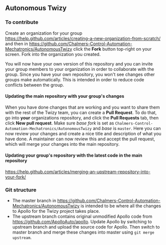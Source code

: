 ## Autonomous Twizy

### To contribute
Create an organization for your group https://help.github.com/articles/creating-a-new-organization-from-scratch/ and then in https://github.com/Chalmers-Control-Automation-Mechatronics/AutonomousTwizy click the **Fork** button top-right on your screen. Fork into the organization you created.

You will now have your own version of this repository and you can invite your group members to your organization in order to collaborate with the group. Since you have your own repository, you won't see changes other groups make automatically. This is intended in order to reduce code conflicts between the group.

#### Updating the main repository with your group's changes
When you have done changes that are working and you want to share them with the rest of the Twizy team, you can create a **Pull Request**. To do that, go into **your** organizations repository, and click the **Pull Requests** tab, then click **New pull request**. Make sure _base fork_ is set as `Chalmers-Control-Automation-Mechatronics/AutonomousTwizy` and _base_ is `master`. Here you can now review your changes and create a nice title and description of what you have done. A maintainer can now review this and accept the pull request, which will merge your changes into the main repository.

#### Updating your group's repository with the latest code in the main repository
https://help.github.com/articles/merging-an-upstream-repository-into-your-fork/

### Git structure
* The master branch in https://github.com/Chalmers-Control-Automation-Mechatronics/AutonomousTwizy is intended to be where all the changes to Apollo for the Twizy project takes place.
* The upstream branch contains original unmodified Apollo code from https://github.com/ApolloAuto/apollo. Update Apollo by switching to upstream branch and upload the source code for Apollo. Then switch to master branch and merge these changes into master using `git merge upstream`.
